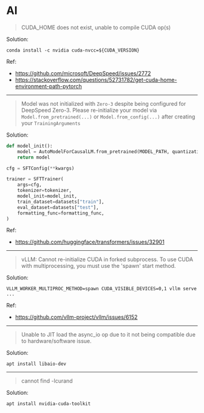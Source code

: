 # AI

> CUDA_HOME does not exist, unable to compile CUDA op(s)

Solution:

```shell
conda install -c nvidia cuda-nvcc=${CUDA_VERSION}
```

Ref:

- <https://github.com/microsoft/DeepSpeed/issues/2772>
- <https://stackoverflow.com/questions/52731782/get-cuda-home-environment-path-pytorch>

---

> Model was not initialized with `Zero-3` despite being configured for DeepSpeed Zero-3. Please re-initialize your model via `Model.from_pretrained(...)` or `Model.from_config(...)` after creating your `TrainingArguments`

Solution:

```python
def model_init():
    model = AutoModelForCausalLM.from_pretrained(MODEL_PATH, quantization_config=quantization_config)
    return model

cfg = SFTConfig(**kwargs)

trainer = SFTTrainer(
    args=cfg,
    tokenizer=tokenizer,
    model_init=model_init,
    train_dataset=datasets["train"],
    eval_dataset=datasets["test"],
    formatting_func=formatting_func,
)
```

Ref:

- <https://github.com/huggingface/transformers/issues/32901>  

---

> vLLM: Cannot re-initialize CUDA in forked subprocess. To use CUDA with multiprocessing, you must use the 'spawn' start method.

Solution:

```shell
VLLM_WORKER_MULTIPROC_METHOD=spawn CUDA_VISIBLE_DEVICES=0,1 vllm serve ...
```

Ref:

- <https://github.com/vllm-project/vllm/issues/6152>  

---

> Unable to JIT load the async_io op due to it not being compatible due to hardware/software issue.

Solution:

```shell
apt install libaio-dev
```

---

> cannot find -lcurand

Solution:

```shell
apt install nvidia-cuda-toolkit
```
